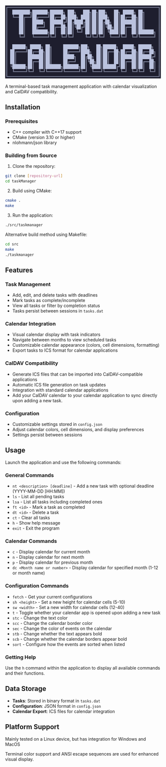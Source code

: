 ![Terminal Calendar](./etc/Terminal_Calendar.png)

A terminal-based task management application with calendar visualization and CalDAV compatibility.

## Installation

### Prerequisites
- C++ compiler with C++17 support
- CMake (version 3.10 or higher)
- nlohmann/json library

### Building from Source

1. Clone the repository:
```bash
git clone [repository-url]
cd taskManager
```

2. Build using CMake:
```bash
cmake .
make
```

3. Run the application:
```bash
./src/taskmanager
```

Alternative build method using Makefile:
```bash
cd src
make
./taskmanager
```

## Features

### Task Management
- Add, edit, and delete tasks with deadlines
- Mark tasks as complete/incomplete
- View all tasks or filter by completion status
- Tasks persist between sessions in `tasks.dat`

### Calendar Integration
- Visual calendar display with task indicators
- Navigate between months to view scheduled tasks
- Customizable calendar appearance (colors, cell dimensions, formatting)
- Export tasks to ICS format for calendar applications

### CalDAV Compatibility
- Generate ICS files that can be imported into CalDAV-compatible applications
- Automatic ICS file generation on task updates
- Integration with standard calendar applications
- Add your CalDAV calendar to your calendar application to sync directly upon adding a new task.

### Configuration
- Customizable settings stored in `config.json`
- Adjust calendar colors, cell dimensions, and display preferences
- Settings persist between sessions

## Usage

Launch the application and use the following commands:

### General Commands
- `nt <description> [deadline]` - Add a new task with optional deadline (YYYY-MM-DD [HH:MM])
- `ls` - List all pending tasks
- `lsa` - List all tasks including completed ones
- `ft <id>` - Mark a task as completed
- `dt <id>` - Delete a task
- `ct` - Clear all tasks
- `h` - Show help message
- `exit` - Exit the program

### Calendar Commands
- `c` - Display calendar for current month
- `n` - Display calendar for next month
- `p` - Display calendar for previous month
- `dc <Month name or number>` - Display calendar for specified month (1-12 or month name)

### Configuration Commands
- `fetch` - Get your current configurations
- `sh <height>` - Set a new height for calendar cells (5-10)
- `sw <width>` - Set a new width for calendar cells (12-40)
- `t` - Toggle whether your calendar app is opened upon adding a new task
- `stc` - Change the text color
- `scc` - Change the calendar border color
- `sec` - Change the color of events on the calendar
- `stb` - Change whether the text appears bold
- `scb` - Change whether the calendar borders appear bold
- `sort` - Configure how the events are sorted when listed

### Getting Help
Use the `h` command within the application to display all available commands and their functions.

## Data Storage

- **Tasks**: Stored in binary format in `tasks.dat`
- **Configuration**: JSON format in `config.json`
- **Calendar Export**: ICS files for calendar integration

## Platform Support

Mainly tested on a Linux device, but has integration for Windows and MacOS

Terminal color support and ANSI escape sequences are used for enhanced visual display.

